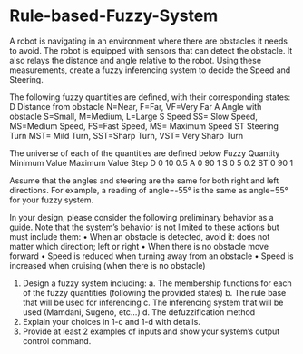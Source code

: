 # Rule-based-Fuzzy-System
A robot is navigating in an environment where there are obstacles it needs to avoid. The robot is equipped with sensors that can detect the obstacle. It also relays the distance and angle relative to the robot. Using these measurements, create a fuzzy inferencing system to decide the Speed and Steering.

The following fuzzy quantities are defined, with their corresponding states:
D 	Distance from obstacle 	N=Near, F=Far, VF=Very Far
A 	Angle with obstacle 	  S=Small, M=Medium, L=Large
S 	Speed         					SS= Slow Speed, MS=Medium Speed, FS=Fast Speed, MS= Maximum Speed
ST 	Steering Turn     			MST= Mild Turn, SST=Sharp Turn, VST= Very Sharp Turn

The universe of each of the quantities are defined below
Fuzzy Quantity Minimum Value Maximum Value Step
	D 				0 				10 		0.5
	A 				0 				90 		 1
	S 				0 				5 		0.2
	ST 				0 				90 		 1

Assume that the angles and steering are the same for both right and left directions. For example, a reading of angle=-55° is the same as angle=55° for your fuzzy system.

In your design, please consider the following preliminary behavior as a guide. Note that the system’s behavior is not limited to these actions but must include them:
• When an obstacle is detected, avoid it: does not matter which direction; left or right
• When there is no obstacle move forward
• Speed is reduced when turning away from an obstacle
• Speed is increased when cruising (when there is no obstacle)

1. Design a fuzzy system including:
	a. The membership functions for each of the fuzzy quantities (following the provided states)
	b. The rule base that will be used for inferencing
	c. The inferencing system that will be used (Mamdani, Sugeno, etc…)
	d. The defuzzification method
2. Explain your choices in 1-c and 1-d with details.
3. Provide at least 2 examples of inputs and show your system’s output control command.
